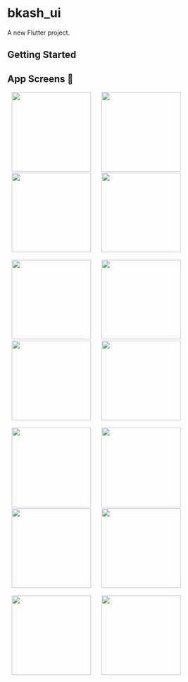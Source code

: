 # bkash_ui

A new Flutter project.

## Getting Started

## App Screens :information_desk_person:
<p>
    <img src="assets_ss/login.png" width=180px hspace="10" >
    <img src="assets_ss/account.png" width=180px hspace="10" >
    <img src="assets_ss/serial1.png"  width=180px  hspace="10" >
   <img src="assets_ss/serial2.png" width=180px hspace="10" >
</p>
<p>
    <img src="assets_ss/serial3.png" width=180px hspace="10" >
    <img src="assets_ss/serial4.png" width=180px hspace="10" >
    <img src="assets_ss/emapy fav item.png"  width=180px  hspace="10" >
   <img src="assets_ss/serial5.png" width=180px hspace="10" >
</p>
<p>
    <img src="assets_ss/serial6.png" width=180px hspace="10" >
    <img src="assets_ss/serial7.png" width=180px hspace="10" >
    <img src="assets_ss/serial8.png"  width=180px  hspace="10" >
   <img src="assets_ss/serial9.png" width=180px hspace="10" >
</p>
<p>
    <img src="assets_ss/review1.png" width=180px hspace="10" >
    <img src="assets_ss/review2.png" width=180px hspace="10" >
</p>
